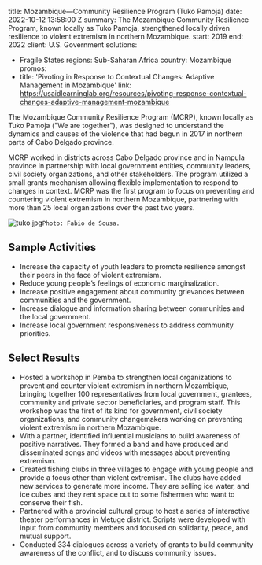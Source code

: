 
title: Mozambique—Community Resilience Program (Tuko Pamoja)
date: 2022-10-12 13:58:00 Z
summary: The Mozambique Community Resilience Program, known locally as Tuko Pamoja,
  strengthened locally driven resilience to violent extremism in northern Mozambique.
start: 2019
end: 2022
client: U.S. Government
solutions:
- Fragile States
regions: Sub-Saharan Africa
country: Mozambique
promos:
- title: 'Pivoting in Response to Contextual Changes: Adaptive Management in Mozambique'
  link: https://usaidlearninglab.org/resources/pivoting-response-contextual-changes-adaptive-management-mozambique


The Mozambique Community Resilience Program (MCRP), known locally as Tuko Pamoja ("We are together"), was designed to understand the dynamics and causes of the violence that had begun in 2017 in northern parts of Cabo Delgado province.

MCRP worked in districts across Cabo Delgado province and in Nampula province in partnership with local government entities, community leaders, civil society organizations, and other stakeholders. The program utilized a small grants mechanism allowing flexible implementation to respond to changes in context. MCRP was the first program to focus on preventing and countering violent extremism in northern Mozambique, partnering with more than 25 local organizations over the past two years.

![tuko.jpg](/uploads/tuko.jpg)`Photo: Fabio de Sousa.`

## Sample Activities

* Increase the capacity of youth leaders to promote resilience amongst their peers in the face of violent extremism.
* Reduce young people’s feelings of economic marginalization.
* Increase positive engagement about community grievances between communities and the government.
* Increase dialogue and information sharing between communities and the local government.
* Increase local government responsiveness to address community priorities.

## Select Results

* Hosted a workshop in Pemba to strengthen local organizations to prevent and counter violent extremism in northern Mozambique, bringing together 100 representatives from local government, grantees, community and private sector beneficiaries, and program staff. This workshop was the first of its kind for government, civil society organizations, and community changemakers working on preventing violent extremism in northern Mozambique.
* With a partner, identified influential musicians to build awareness of positive narratives. They formed a band and have produced and disseminated songs and videos with messages about preventing extremism.
* Created fishing clubs in three villages to engage with young people and provide a focus other than violent extremism. The clubs have added new services to generate more income. They are selling ice water, and ice cubes and they rent space out to some fishermen who want to conserve their fish.
* Partnered with a provincial cultural group to host a series of interactive theater performances in Metuge district. Scripts were developed with input from community members and focused on solidarity, peace, and mutual support.
* Conducted 334 dialogues across a variety of grants to build community awareness of the conflict, and to discuss community issues.
